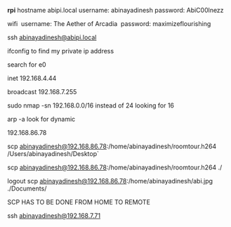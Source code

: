**rpi**
hostname abipi.local
username: abinayadinesh
password: AbiC00lnezz

wifi 
username: The Aether of Arcadia 
password: maximizeflourishing

ssh [abinayadinesh@abipi.local](mailto:abinayadinesh@abipi.local)
  

ifconfig to find my private ip address

search for e0 

inet 192.168.4.44

broadcast 192.168.7.255

  
sudo nmap -sn 192.168.0.0/16
instead of 24 looking for 16
  

arp -a
look for dynamic

192.168.86.78

scp abinayadinesh@192.168.86.78:/home/abinayadinesh/roomtour.h264 /Users/abinayadinesh/Desktop`


scp abinayadinesh@192.168.86.78:/home/abinayadinesh/roomtour.h264 ./


logout
scp abinayadinesh@192.168.86.78:/home/abinayadinesh/abi.jpg ./Documents/


SCP HAS TO BE DONE FROM HOME TO REMOTE




ssh abinayadinesh@192.168.7.71